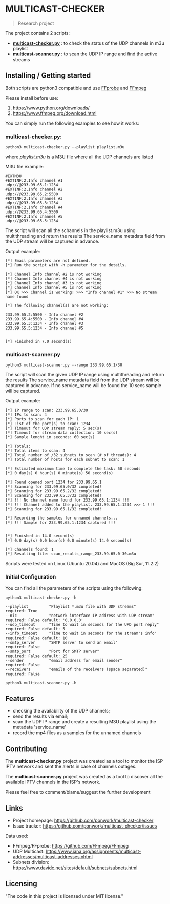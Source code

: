 
# MULTICAST-CHECKER
> Research project

The project contains 2 scripts:

- [**multicast-checker.py**](https://github.com/ponwork/multicast-checker/blob/main/multicast-checker.py) : to check the status of the UDP channels in m3u playlist
- [**multicast-scanner.py**](https://github.com/ponwork/multicast-checker/blob/main/multicast-scanner.py) : to scan the UDP IP range and find the active streams

## Installing / Getting started

Both scripts are python3 compatible and use [FFprobe](https://ffmpeg.org/ffprobe.html) and [FFmpeg](https://www.ffmpeg.org/ffmpeg.html)

Please install before use: 

1. https://www.python.org/downloads/
2. https://www.ffmpeg.org/download.html

You can simply run the following examples to see how it works:

### **multicast-checker.py:**
```shell
python3 multicast-checker.py --playlist playlist.m3u
```
where *playlist.m3u* is a [M3U](https://en.wikipedia.org/wiki/M3U) file where all the UDP channels are listed

M3U file example:
```
#EXTM3U
#EXTINF:2,Info channel #1
udp://@233.99.65.1:1234
#EXTINF:2,Info channel #2
udp://@233.99.65.2:5500
#EXTINF:2,Info channel #3
udp://@233.99.65.3:1234
#EXTINF:2,Info channel #4
udp://@233.99.65.4:5500
#EXTINF:2,Info channel #5
udp://@233.99.65.5:1234
```

The script will scan all the schannels in the playlist.m3u using multithreading and return the results
The service_name metadata field from the UDP stream will be captured in advance.

Output example:
```
[*] Email parameters are not defined.
[*] Run the script with -h parameter for the details.

[*] Channel Info channel #2 is not working
[*] Channel Info channel #4 is not working
[*] Channel Info channel #3 is not working
[*] Channel Info channel #5 is not working
[*] OK >>> Channel is working! >>> "Info channel #1" >>> No stream name found

[*] The following channel(s) are not working:

233.99.65.2:5500 - Info channel #2
233.99.65.4:5500 - Info channel #4
233.99.65.3:1234 - Info channel #3
233.99.65.5:1234 - Info channel #5


[*] Finished in 7.0 second(s)
```

### **multicast-scanner.py**
```shell
python3 multicast-scanner.py --range 233.99.65.1/30
```

The script will scan the given UDP IP range using multithreading and return the results
The service_name metadata field from the UDP stream will be captured in advance.
If no service_name will be found the 10 secs sample will be captured.


Output example:
```
[*] IP range to scan: 233.99.65.0/30
[*] IPs to scan: 4
[*] Ports to scan for each IP: 1
[*] List of the port(s) to scan: 1234
[*] Timeout for UDP stream reply: 5 sec(s)
[*] Timeout for stream data collection: 10 sec(s)
[*] Sample lenght in seconds: 60 sec(s)

[*] Totals:
[*] Total items to scan: 4
[*] Total number of /32 subnets to scan (# of threads): 4
[*] Total number of hosts for each subnet to scan: 1 

[*] Estimated maximum time to complete the task: 50 seconds
[*] 0 day(s) 0 hour(s) 0 minute(s) 50 second(s)

[*] Found opened port 1234 for 233.99.65.1
[*] Scanning for 233.99.65.0/32 completed!
[*] Scanning for 233.99.65.2/32 completed!
[*] Scanning for 233.99.65.3/32 completed!
[*] !!! No channel name found for 233.99.65.1:1234 !!!
[*] !!! Channel added to the playlist. 233.99.65.1:1234 >>> 1 !!!
[*] Scanning for 233.99.65.1/32 completed!

[*] Recording the samples for unnamed channels...
[*] !!! Sample for 233.99.65.1:1234 captured !!!


[*] Finished in 14.0 second(s)
[*] 0.0 day(s) 0.0 hour(s) 0.0 minute(s) 14.0 second(s)

[*] Channels found: 1
[*] Resulting file: scan_results_range_233.99.65.0-30.m3u
```

Scripts were tested on Linux (Ubuntu 20.04) and MacOS (Big Sur, 11.2.2)


### Initial Configuration

You can find all the parameters of the scripts using the following:

```shell
python3 multicast-checker.py -h

--playlist         "Playlist *.m3u file with UDP streams"             required: True
--nic              "network interface IP address with UDP stream"     required: False default: '0.0.0.0'
--udp_timeout      "Time to wait in seconds for the UPD port reply"   required: False default: 5
--info_timeout     "Time to wait in seconds for the stream's info"    required: False default: 10
--smtp_server      "SMTP server to send an email"                     required: False
--smtp_port        "Port for SMTP server"                             required: False default: 25
--sender           "email address for email sender"                   required: False
--receivers        "emails of the receivers (space separated)"        required: False
```

```shell
python3 multicast-scanner.py -h
```

## Features

* checking the availability of the UDP channels;
* send the results via email;
* scan the UDP IP range and create a resulting M3U playlist using the metadata 'service_name'
* record the mp4 files as a samples for the unnamed channels


## Contributing

The **multicast-checker.py** project was created as a tool to monitor the ISP IPTV network and sent the alerts in case of channels outages.

The **multicast-scanner.py** project was created as a tool to discover all the available IPTV channels in the ISP's network.

Please feel free to comment/blame/suggest the further development

## Links

- Project homepage: https://github.com/ponwork/multicast-checker
- Issue tracker: https://github.com/ponwork/multicast-checker/issues

Data used:
- FFmpeg/FFprobe: https://github.com/FFmpeg/FFmpeg
- UDP Multicast: https://www.iana.org/assignments/multicast-addresses/multicast-addresses.xhtml
- Subnets division: https://www.davidc.net/sites/default/subnets/subnets.html

## Licensing

"The code in this project is licensed under MIT license."
